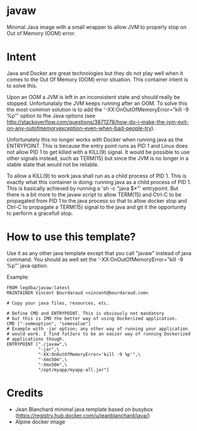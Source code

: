 # javaw
Minimal Java image with a small wrapper to allow JVM to properly stop on Out of Memory (OOM) error.

# Intent
Java and Docker are great technologies but they do not play well when it comes to the Out Of Memory (OOM)
error situation. This container intent is to solve this.

Upon an OOM a JVM is left in an inconsistent state and should really be stopped. Unfortunataly the JVM
keeps running after an OOM. To solve this the most common solution is to add the '-XX:OnOutOfMemoryError="kill -9 %p"'
option to fhe Java options (see http://stackoverflow.com/questions/3871278/how-do-i-make-the-jvm-exit-on-any-outofmemoryexception-even-when-bad-people-try).

Unfortunately this no longer works with Docker when running java as the ENTRYPOINT. This is because the entry point runs as PID 1
and Linux does not allow PID 1 to get killed with a KILL(9) signal. It would be possible to use other signals instead, such as TERM(15)
but since the JVM is no longer in a stable state that would not be reliable.

To allow a KILL(9) to work java shall run as a child process of PID 1. This is exactly what this container is doing: running java as a child
process of PID 1. This is basically achieved by running a 'sh -c "java $*"' entrypoint. But there is a bit more to the javaw script to
allow TERM(15) and Ctrl-C to be propagated from PID 1 to the java process so that to allow docker stop and Ctrl-C to propagate a TERM(15)
signal to the java and git it the opportunity to perform a gracefull stop.

# How to use this template?
Use it as any other java template except that you call "javaw" instead of java command.
You should as well set the '-XX:OnOutOfMemoryError="kill -9 %p"' java option.

Example:
```
FROM legdba/javaw:latest
MAINTAINER Vincent Bourdaraud <vincent@bourdaraud.com>

# Copy your java files, resources, etc.

# Define CMD and ENTRYPOINT. This is obviously not mandatory
# but this is IMO the better way of using Dockerized application.
CMD ["-someoption", "somevalue"]
# Example with -jar option; any other way of running your application
# would work. I find fatJars to be an easier way of running Dockerized
# applications though.
ENTRYPOINT ["./javaw",\
            "-jar",\
            "-XX:OnOutOfMemoryError='kill -9 %p'",\
            "-Xms50m",\
            "-Xmx50m",\
            "/opt/myapp/myapp-all.jar"]
```

# Credits
* Jean Blanchard minimal java template based on busybox (https://registry.hub.docker.com/u/jeanblanchard/java/)
* Alpine docker image
